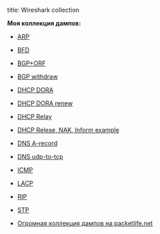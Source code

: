 title: Wireshark collection

**Моя коллекция дампов:**

- [ARP](https://icebale.readthedocs.io/en/latest/networks/wireshark.collection/arp.pcapng)
- [BFD](https://icebale.readthedocs.io/en/latest/networks/wireshark.collection/bfd-control-init+echo.pcapng)
- [BGP+ORF](https://icebale.readthedocs.io/en/latest/networks/wireshark.collection/bgp+orf.pcapng)
- [BGP withdraw](https://icebale.readthedocs.io/en/latest/networks/wireshark.collection/bgp+withdraw.pcapng)
- [DHCP DORA](https://icebale.readthedocs.io/en/latest/networks/wireshark.collection/dhcp-dora.pcapng)
- [DHCP DORA renew](https://icebale.readthedocs.io/en/latest/networks/wireshark.collection/dhcp-dora-renew.pcapng)
- [DHCP Relay](https://icebale.readthedocs.io/en/latest/networks/wireshark.collection/dhcp-relay.pcapng)
- [DHCP Relese, NAK, Inform example](https://icebale.readthedocs.io/en/latest/networks/wireshark.collection/dhcp-release-nak-inform.pcapng)
- [DNS A-record](https://icebale.readthedocs.io/en/latest/networks/wireshark.collection/dns-A-rec-mail.ru-udp.pcapng)
- [DNS udp-to-tcp](https://icebale.readthedocs.io/en/latest/networks/wireshark.collection/dns-udp-to-tcp-telegram-for-txt-record.pcapng)
- [ICMP](https://icebale.readthedocs.io/en/latest/networks/wireshark.collection/icmp-ping.pcapng)
- [LACP](https://icebale.readthedocs.io/en/latest/networks/wireshark.collection/lacp1.pcapng)
- [RIP](https://icebale.readthedocs.io/en/latest/networks/wireshark.collection/rip2.pcapng)
- [STP](https://icebale.readthedocs.io/en/latest/networks/wireshark.collection/stp.pcapng)

- [Огромная коллекция дампов на packetlife.net](https://packetlife.net/captures/)